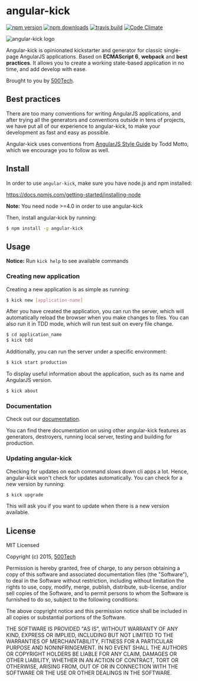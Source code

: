 # angular-kick

[![npm version](https://badge.fury.io/js/angular-kick.svg)](http://npmjs.com/packages/angular-kick)
[![npm downloads](https://img.shields.io/npm/dm/angular-kick.svg)](http://npmjs.com/packages/angular-kick)
[![travis build](https://travis-ci.org/500tech/angular-kick.svg?branch=master)](https://travis-ci.org/500tech/angular-kick)
[![Code Climate](https://codeclimate.com/github/500tech/angular-kick/badges/gpa.svg)](https://codeclimate.com/github/500tech/angular-kick)

![angular-kick logo](http://static.angular-kick.com/kick-logo.png)

Angular-kick is opinionated kickstarter and generator for classic single-page AngularJS applications. Based on **ECMAScript 6**, **webpack** and **best practices**. It allows you to create a working state-based application in no time, and add develop with ease.

Brought to you by [500Tech](http://500tech.com).


## Best practices

There are too many conventions for writing AngularJS applications, and after trying all the generators and conventions outside in tens of projects, we have put all of our experience to angular-kick, to make your development as fast and easy as possible.

Angular-kick uses conventions from [AngularJS Style Guide](https://github.com/toddmotto/angularjs-styleguide) by Todd Motto, which we encourage you to follow as well.


## Install

In order to use `angular-kick`, make sure you have node.js and npm installed:

https://docs.npmjs.com/getting-started/installing-node

**Note:** You need node >=4.0 in order to use angular-kick

Then, install angular-kick by running:

```sh
$ npm install -g angular-kick
```


## Usage

**Notice:** Run ```kick help``` to see available commands

### Creating new application

Creating a new application is as simple as running:

```sh
$ kick new [application-name]
```

After you have created the application, you can run the server, 
which will automatically reload the browser when you make changes to files. 
You can also run it in TDD mode, which will run test suit on every file change. 

```sh
$ cd application_name
$ kick tdd
```

Additionally, you can run the server under a specific environment:

```sh
$ kick start production
```

To display useful information about the application, such as its name and AngularJS version.

```sh
$ kick about
```

### Documentation

Check out our [documentation](http://www.angular-kick.com).

You can find there documentation on using other angular-kick features as generators, destroyers, running local server, testing and building for production.


### Updating angular-kick

Checking for updates on each command slows down cli apps a lot. Hence, angular-kick won't check for updates automatically.
You can check for a new version by running:

```sh
$ kick upgrade
```

This will ask you if you want to update when there is a new version available.


## License

MIT Licensed

Copyright (c) 2015, [500Tech](http://500tech.com)

Permission is hereby granted, free of charge, to any person obtaining a copy of this software and associated
documentation files (the "Software"), to deal in the Software without restriction, including without limitation the
rights to use, copy, modify, merge, publish, distribute, sub-license, and/or sell copies of the Software, and to
permit persons to whom the Software is furnished to do so, subject to the following conditions:

The above copyright notice and this permission notice shall be included in all copies or substantial portions of the
Software.

THE SOFTWARE IS PROVIDED "AS IS", WITHOUT WARRANTY OF ANY KIND, EXPRESS OR IMPLIED, INCLUDING BUT NOT LIMITED TO THE
WARRANTIES OF MERCHANTABILITY, FITNESS FOR A PARTICULAR PURPOSE AND NONINFRINGEMENT. IN NO EVENT SHALL THE AUTHORS OR
COPYRIGHT HOLDERS BE LIABLE FOR ANY CLAIM, DAMAGES OR OTHER LIABILITY, WHETHER IN AN ACTION OF CONTRACT, TORT OR
OTHERWISE, ARISING FROM, OUT OF OR IN CONNECTION WITH THE SOFTWARE OR THE USE OR OTHER DEALINGS IN THE SOFTWARE.

